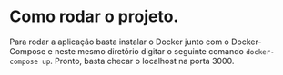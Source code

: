 # Como rodar o projeto.

Para rodar a aplicação basta instalar o Docker junto com o Docker-Compose e neste mesmo diretório digitar o seguinte comando `docker-compose up`. Pronto, basta checar o localhost na porta 3000.
